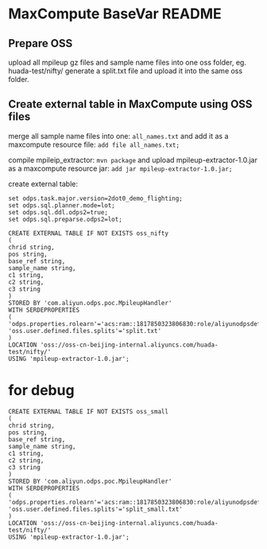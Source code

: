 # MaxCompute BaseVar README

## Prepare OSS

upload all mpileup gz files and sample name files into one oss folder,
eg. huada-test/nifty/
generate a split.txt file and upload it into the same oss folder.

## Create external table in MaxCompute using OSS files

merge all sample name files into one: `all_names.txt`
and add it as a maxcompute resource file:
`add file all_names.txt;`

compile mpileip_extractor: `mvn package`
and upload mpileup-extractor-1.0.jar as a maxcompute resource jar:
`add jar mpileup-extractor-1.0.jar;`

create external table:
```
set odps.task.major.version=2dot0_demo_flighting;
set odps.sql.planner.mode=lot;
set odps.sql.ddl.odps2=true;
set odps.sql.preparse.odps2=lot;

CREATE EXTERNAL TABLE IF NOT EXISTS oss_nifty
(
chrid string,
pos string,
base_ref string,
sample_name string,
c1 string,
c2 string,
c3 string
)
STORED BY 'com.aliyun.odps.poc.MpileupHandler'
WITH SERDEPROPERTIES
(
'odps.properties.rolearn'='acs:ram::1817850323806830:role/aliyunodpsdefaultrole',
'oss.user.defined.files.splits'='split.txt'
)
LOCATION 'oss://oss-cn-beijing-internal.aliyuncs.com/huada-test/nifty/'
USING 'mpileup-extractor-1.0.jar';
```

# for debug

```
CREATE EXTERNAL TABLE IF NOT EXISTS oss_small
(
chrid string,
pos string,
base_ref string,
sample_name string,
c1 string,
c2 string,
c3 string
)
STORED BY 'com.aliyun.odps.poc.MpileupHandler'
WITH SERDEPROPERTIES
(
'odps.properties.rolearn'='acs:ram::1817850323806830:role/aliyunodpsdefaultrole',
'oss.user.defined.files.splits'='split_small.txt'
)
LOCATION 'oss://oss-cn-beijing-internal.aliyuncs.com/huada-test/nifty/'
USING 'mpileup-extractor-1.0.jar';
```
